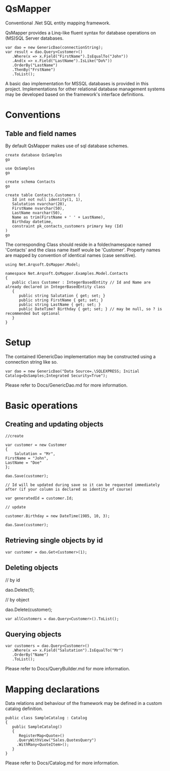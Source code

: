 # QsMapper
Conventional .Net SQL entity mapping framework.

QsMapper provides a Linq-like fluent syntax for database operations on (MS)SQL Server databases.

    var dao = new GenericDao(connectionString);
    var result = dao.Query<Customer>()  
       .Where(x => x.Field("FirstName").IsEqualTo("John"))  
       .And(x => x.Field("LastName").IsLike("Do%"))  
       .OrderBy("LastName")  
       .ThenBy("FrstName")  
       .ToList();

A basic dao implementation for MSSQL databases is provided in this project. 
Implementations for other relational database management systems may be developed based on the framework's interface definitions.

# Conventions

## Table and field names

By default QsMapper makes use of sql database schemes.

    create database QsSamples
	go 

	use QsSamples
	go
	
    create schema Contacts
    go
    
    create table Contacts.Customers (
       Id int not null identity(1, 1),
       Salutation nvarchar(20),
       FirstName nvarchar(50),
       LastName nvarchar(50),
       Name as trim(FirstName + ' ' + LastName),
       Birthday datetime,
       constraint pk_contacts_customers primary key (Id)
    )
    go

The corresponding Class should reside in a folder/namespace named 'Contacts' and the class name itself woule be 'Customer'.
Property names are mapped by convention of identical names (case sensitive).

    using Net.Arqsoft.QsMapper.Model; 
    
    namespace Net.Arqsoft.QsMapper.Examples.Model.Contacts
    {
       public class Customer : IntegerBasedEntity // Id and Name are already declared in IntegerBasedEntity class
       {
          public string Salutation { get; set; }
          public string FirstName { get; set; }
          public string LastName { get; set; }
          public DateTime? Birthday { get; set; } // may be null, so ? is recommended but optional
       }
    }

# Setup

The contained IGenericDao implementation may be constructed using a connection string like so.

    var dao = new GenericDao("Data Source=.\SQLEXPRESS; Initial Catalog=QsSamples;Integrated Security=True");

Please refer to Docs/GenericDao.md for more information.

# Basic operations

## Creating and updating objects

    //create
    
    var customer = new Customer
    {
    	Salutation = "Mr",
	FirstName = "John",
	LastName = "Doe"
    };
    
    dao.Save(customer);
    
    // Id will be updated during save so it can be requested immediately after (if your column is declared as identity of course)
    
    var generatedId = customer.Id;
    
    // update
    
    customer.Birthday = new DateTime(1985, 10, 3);
    
    dao.Save(customer);
    
## Retrieving single objects by id

    var customer = dao.Get<Customer>(1);
    
## Deleting objects

   // by id
   
   dao.Delete<Customer>(1);
	
  // by object
  
  dao.Delete(customer);


    var allCustomers = dao.Query<Customer>().ToList();

## Querying objects

    var customers = dao.Query<Customer>()
       .Where(x => x.Field("Salutation").IsEqualTo("Mr")
       .OrderBy("Name")
       .ToList();
       
Please refer to Docs/QueryBuilder.md for more information.

# Mapping declarations

Data relations and behaviour of the framework may be defined in a custom catalog definition.

    public class SampleCatalog : Catalog
    {
       public SampleCatalog() 
       {
          RegisterMap<Quote>()
	     .QueryWithView("Sales.QuotesQuery")
	     .WithMany<QuoteItem>();
       }
    }
    
Please refer to Docs/Catalog.md for more information.
